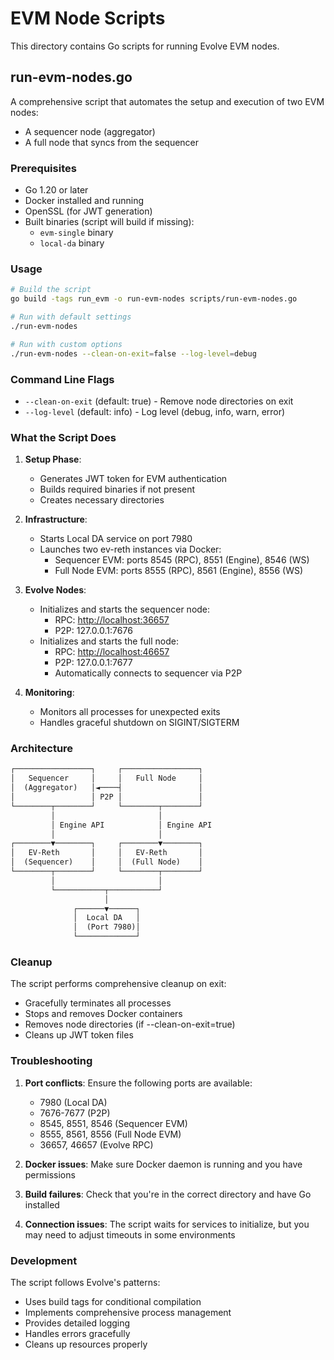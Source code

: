 # EVM Node Scripts

This directory contains Go scripts for running Evolve EVM nodes.

## run-evm-nodes.go

A comprehensive script that automates the setup and execution of two EVM nodes:

- A sequencer node (aggregator)
- A full node that syncs from the sequencer

### Prerequisites

- Go 1.20 or later
- Docker installed and running
- OpenSSL (for JWT generation)
- Built binaries (script will build if missing):
  - `evm-single` binary
  - `local-da` binary

### Usage

```bash
# Build the script
go build -tags run_evm -o run-evm-nodes scripts/run-evm-nodes.go

# Run with default settings
./run-evm-nodes

# Run with custom options
./run-evm-nodes --clean-on-exit=false --log-level=debug
```

### Command Line Flags

- `--clean-on-exit` (default: true) - Remove node directories on exit
- `--log-level` (default: info) - Log level (debug, info, warn, error)

### What the Script Does

1. **Setup Phase**:
   - Generates JWT token for EVM authentication
   - Builds required binaries if not present
   - Creates necessary directories

2. **Infrastructure**:
   - Starts Local DA service on port 7980
   - Launches two ev-reth instances via Docker:
     - Sequencer EVM: ports 8545 (RPC), 8551 (Engine), 8546 (WS)
     - Full Node EVM: ports 8555 (RPC), 8561 (Engine), 8556 (WS)

3. **Evolve Nodes**:
   <!-- markdown-link-check-disable -->
   - Initializes and starts the sequencer node:
     - RPC: <http://localhost:36657>
     - P2P: 127.0.0.1:7676
   - Initializes and starts the full node:
     - RPC: <http://localhost:46657>
     - P2P: 127.0.0.1:7677
     - Automatically connects to sequencer via P2P
     <!-- markdown-link-check-enable -->

4. **Monitoring**:
   - Monitors all processes for unexpected exits
   - Handles graceful shutdown on SIGINT/SIGTERM

### Architecture

```txt
┌─────────────────┐     ┌─────────────────┐
│   Sequencer     │     │   Full Node     │
│  (Aggregator)   │◄────┤                 │
│                 │ P2P │                 │
└────────┬────────┘     └────────┬────────┘
         │                       │
         │ Engine API            │ Engine API
         │                       │
┌────────▼────────┐     ┌────────▼────────┐
│   EV-Reth       │     │   EV-Reth       │
│  (Sequencer)    │     │  (Full Node)    │
└────────┬────────┘     └────────┬────────┘
         │                       │
         └───────────┬───────────┘
                     │
              ┌──────▼──────┐
              │  Local DA   │
              │  (Port 7980)│
              └─────────────┘
```

### Cleanup

The script performs comprehensive cleanup on exit:

- Gracefully terminates all processes
- Stops and removes Docker containers
- Removes node directories (if --clean-on-exit=true)
- Cleans up JWT token files

### Troubleshooting

1. **Port conflicts**: Ensure the following ports are available:
   - 7980 (Local DA)
   - 7676-7677 (P2P)
   - 8545, 8551, 8546 (Sequencer EVM)
   - 8555, 8561, 8556 (Full Node EVM)
   - 36657, 46657 (Evolve RPC)

2. **Docker issues**: Make sure Docker daemon is running and you have permissions

3. **Build failures**: Check that you're in the correct directory and have Go installed

4. **Connection issues**: The script waits for services to initialize, but you may need to adjust timeouts in some environments

### Development

The script follows Evolve's patterns:

- Uses build tags for conditional compilation
- Implements comprehensive process management
- Provides detailed logging
- Handles errors gracefully
- Cleans up resources properly
